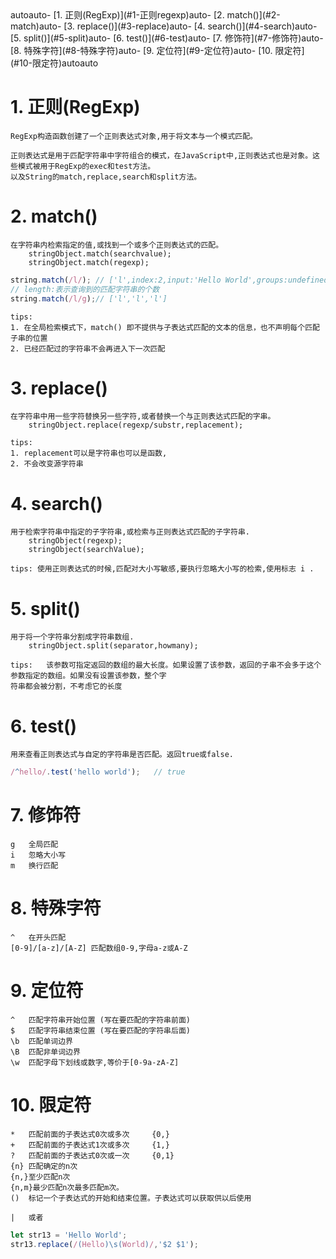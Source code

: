 <!-- TOC -->autoauto- [1. 正则(RegExp)](#1-正则regexp)auto- [2. match()](#2-match)auto- [3. replace()](#3-replace)auto- [4. search()](#4-search)auto- [5. split()](#5-split)auto- [6. test()](#6-test)auto- [7. 修饰符](#7-修饰符)auto- [8. 特殊字符](#8-特殊字符)auto- [9. 定位符](#9-定位符)auto- [10. 限定符](#10-限定符)autoauto<!-- /TOC -->

# 1. 正则(RegExp)

    RegExp构造函数创建了一个正则表达式对象,用于将文本与一个模式匹配。
    
    正则表达式是用于匹配字符串中字符组合的模式，在JavaScript中,正则表达式也是对象。这些模式被用于RegExp的exec和test方法。
    以及String的match,replace,search和split方法。

# 2. match()

    在字符串内检索指定的值,或找到一个或多个正则表达式的匹配。
        stringObject.match(searchvalue);
        stringObject.match(regexp);
```js
string.match(/l/); // ['l',index:2,input:'Hello World',groups:undefined,length:1]
// length:表示查询到的匹配字符串的个数
string.match(/l/g);// ['l','l','l'] 
```
    tips:
    1. 在全局检索模式下，match() 即不提供与子表达式匹配的文本的信息，也不声明每个匹配子串的位置 
    2. 已经匹配过的字符串不会再进入下一次匹配

# 3. replace()

    在字符串中用一些字符替换另一些字符,或者替换一个与正则表达式匹配的字串。
        stringObject.replace(regexp/substr,replacement);

    tips:
    1. replacement可以是字符串也可以是函数,
    2. 不会改变源字符串
    
# 4. search()

    用于检索字符串中指定的子字符串,或检索与正则表达式匹配的子字符串.
        stringObject(regexp);
        stringObject(searchValue);

    tips: 使用正则表达式的时候,匹配对大小写敏感,要执行忽略大小写的检索,使用标志 i .

# 5. split()

    用于将一个字符串分割成字符串数组.
        stringObject.split(separator,howmany);

    tips:   该参数可指定返回的数组的最大长度。如果设置了该参数，返回的子串不会多于这个参数指定的数组。如果没有设置该参数，整个字
    符串都会被分割，不考虑它的长度

# 6. test()

    用来查看正则表达式与自定的字符串是否匹配。返回true或false.
```js
/^hello/.test('hello world');   // true
```

# 7. 修饰符

    g   全局匹配
    i   忽略大小写
    m   换行匹配

# 8. 特殊字符

    ^   在开头匹配
    [0-9]/[a-z]/[A-Z] 匹配数组0-9,字母a-z或A-Z

# 9. 定位符

    ^   匹配字符串开始位置 (写在要匹配的字符串前面)
    $   匹配字符串结束位置 (写在要匹配的字符串后面)
    \b  匹配单词边界
    \B  匹配非单词边界
    \w  匹配字母下划线或数字,等价于[0-9a-zA-Z]

# 10. 限定符

    *   匹配前面的子表达式0次或多次     {0,}
    +   匹配前面的子表达式1次或多次     {1,}
    ?   匹配前面的子表达式0次或一次     {0,1}
    {n} 匹配确定的n次   
    {n,}至少匹配n次
    {n,m}最少匹配n次最多匹配m次。
    ()  标记一个子表达式的开始和结束位置。子表达式可以获取供以后使用

    |   或者
    
```js
let str13 = 'Hello World';
str13.replace(/(Hello)\s(World)/,'$2 $1');
```
